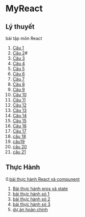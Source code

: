 # MyReact
## Lý thuyết
bài tập môn React
1. [Câu 1](https://codepen.io/dungnguyen104/pen/MWXqJXN)
2. [Câu 2]()#
3. [Câu 3](https://codepen.io/dungnguyen104/pen/MWXqJBN)
4. [Câu 4](https://codepen.io/dungnguyen104/pen/dyKqvEQ)
5. [Câu 5](https://codepen.io/dungnguyen104/pen/dyKqNgW)
6. [Câu 6](https://codepen.io/dungnguyen104/pen/dyKqvrQ)
7. [Câu 7](https://codesandbox.io/s/laughing-butterfly-e8p3u0?file=/src/App.js)
8. [Câu 8](https://codepen.io/dungnguyen104/pen/RwJYpvd)
9. [Câu 9](https://codepen.io/dungnguyen104/pen/PoadbEz)
10. [Câu 10](https://codepen.io/dungnguyen104/pen/NWzwxeV)
11. [Câu 11](https://codepen.io/dungnguyen104/pen/LYrOGqz)
12. [Câu 12](https://codepen.io/dungnguyen104/pen/QWxpJbP)
13. [Câu 13](https://codepen.io/dungnguyen104/pen/rNKGrMQ)
14. [Câu 14](https://codepen.io/dungnguyen104/pen/VwdzgbN)
15. [Câu 15](https://codepen.io/dungnguyen104/pen/zYamqNW)
16. [Câu 16](https://codepen.io/dungnguyen104/pen/ExRwRLR)
17. [Câu 17](https://codepen.io/dungnguyen104/pen/gOKXPoK)
18. [câu 18](https://codesandbox.io/s/bai-18-forked-etiw8b)
19. [câu19](https://codesandbox.io/s/bai-19-3k3pg5?file=/src/App.js)
20. [câu 20](https://codesandbox.io/s/bai-20-1wbi65)
21. [câu 21](https://codesandbox.io/s/baikt-props-state-1c5849?file=/src/Newcomp.js)
## Thực Hành
0.[bài thực hành React và compunent](https://codesandbox.io/s/bai-thuc-hanh-react-va-compunent-ygxp5r)
1. [Bài thực hành pros và state](https://codesandbox.io/s/baikt-props-state-1c5849?file=/src/App.js)
2. [bài thực hành só 1]([#](https://codesandbox.io/s/bth1-1msx0f))
3. [bài thực hành só 2]([#](https://codesandbox.io/s/bth2-ftvo2w))
4. [bài thực hành só 3]([#](https://codesandbox.io/s/bth3-quykgg?file=/src/App.js))
5. [dự án hoàn chỉnh](https://codesandbox.io/s/du-an-hoan-chinh-zin2q3)
